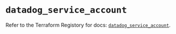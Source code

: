 # `datadog_service_account`

Refer to the Terraform Registory for docs: [`datadog_service_account`](https://registry.terraform.io/providers/datadog/datadog/3.27.0/docs/resources/service_account).

